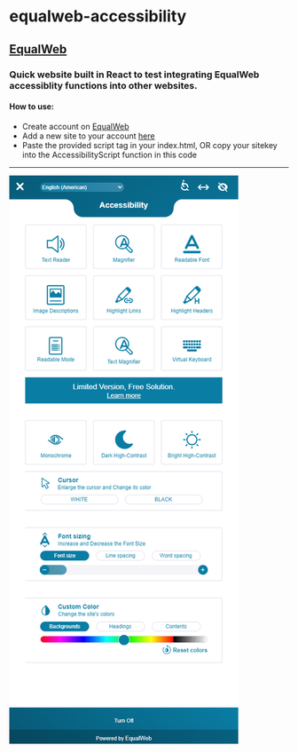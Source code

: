 # equalweb-accessibility
## [EqualWeb](https://www.equalweb.com/)
### Quick website built in React to test integrating EqualWeb accessiblity functions into other websites.

#### How to use:
- Create account on [EqualWeb](https://www.equalweb.com/)
- Add a new site to your account [here](https://login.equalweb.com/?page=siteProcess)
- Paste the provided script tag in your index.html, OR copy your sitekey into the AccessibilityScript function in this code
---
![EqualWeb Sidebar](./src/assets/equalweb-sidebar.png)
